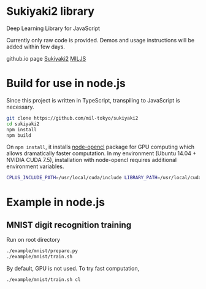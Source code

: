 # Sukiyaki2 library
Deep Learning Library for JavaScript

Currently only raw code is provided.
Demos and usage instructions will be added within few days.

github.io page [Sukiyaki2](https://mil-tokyo.github.io/sukiyaki2/) [MILJS](https://mil-tokyo.github.io/miljs.html)

# Build for use in node.js
Since this project is written in TypeScript, transpiling to JavaScript is necessary.

```bash
git clone https://github.com/mil-tokyo/sukiyaki2
cd sukiyaki2
npm install
npm build
```

On `npm install`, it installs [node-opencl](https://github.com/mikeseven/node-opencl) package for GPU computing which allows dramatically faster computation.
In my environment (Ubuntu 14.04 + NVIDIA CUDA 7.5), installation with node-opencl requires additional environment variables.

```bash
CPLUS_INCLUDE_PATH=/usr/local/cuda/include LIBRARY_PATH=/usr/local/cuda/lib64 npm install
```

# Example in node.js
## MNIST digit recognition training
Run on root directory

```bash
./example/mnist/prepare.py
./example/mnist/train.sh
```

By default, GPU is not used. To try fast computation,

```bash
./example/mnist/train.sh cl
```
